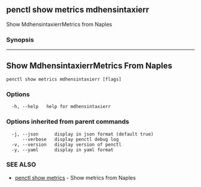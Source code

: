 ## penctl show metrics mdhensintaxierr

Show MdhensintaxierrMetrics from Naples

### Synopsis



---------------------------------
 Show MdhensintaxierrMetrics From Naples 
---------------------------------


```
penctl show metrics mdhensintaxierr [flags]
```

### Options

```
  -h, --help   help for mdhensintaxierr
```

### Options inherited from parent commands

```
  -j, --json      display in json format (default true)
      --verbose   display penctl debug log
  -v, --version   display version of penctl
  -y, --yaml      display in yaml format
```

### SEE ALSO
* [penctl show metrics](penctl_show_metrics.md)	 - Show metrics from Naples

